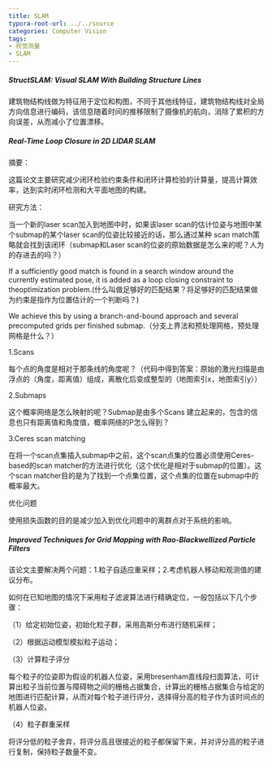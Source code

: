 ```yaml
---
title: SLAM
typora-root-url: ../../source
categories: Computer Vision
tags:
- 视觉测量
- SLAM
---
```


##### StructSLAM: Visual SLAM With Building Structure Lines

建筑物结构线做为特征用于定位和构图，不同于其他线特征，建筑物结构线对全局方向信息进行编码，该信息随着时间的推移限制了摄像机的航向，消除了累积的方向误差，从而减小了位置漂移。

##### Real-Time Loop Closure in 2D LIDAR SLAM

摘要：

这篇论文主要研究减少闭环检验约束条件和闭环计算检验的计算量，提高计算效率，达到实时闭环检测和大平面地图的构建。

<!--more-->

研究方法：

 当一个新的laser scan加入到地图中时，如果该laser scan的估计位姿与地图中某个submap的某个laser scan的位姿比较接近的话，那么通过某种 scan match策略就会找到该闭环（submap和Laser scan的位姿的原始数据是怎么来的呢？人为的存进去的吗？）

 If a sufficiently good match is found in a search window around the currently estimated pose, it is added as a loop closing constraint to theoptimization problem.(什么叫做足够好的匹配结果？将足够好的匹配结果做为约束是指作为位置估计的一个判断吗？)

  We achieve this by using a branch-and-bound approach and several precomputed grids per finished submap.（分支上界法和预处理网格，预处理网格是什么？）

1.Scans

每个点的角度是相对于那条线的角度呢？（代码中得到答案：原始的激光扫描是由浮点的（角度，距离值）组成，离散化后变成整型的（地图索引x，地图索引y））

2.Submaps

这个概率网络是怎么映射的呢？Submap是由多个Scans 建立起来的，包含的信息也只有距离值和角度值，概率网络的P怎么得到？

3.Ceres scan matching

在将一个scan点集插入submap中之前，这个scan点集的位置必须使用Ceres-based的scan matcher的方法进行优化（这个优化是相对于submap的位置）。这个scan matcher目的是为了找到一个点集位置，这个点集的位置在submap中的概率最大。   

优化问题

使用损失函数的目的是减少加入到优化问题中的离群点对于系统的影响。

##### Improved Techniques for Grid Mapping with Rao-Blackwellized Particle Filters

该论文主要解决两个问题：1.粒子自适应重采样；2.考虑机器人移动和观测值的建议分布。

如何在已知地图的情况下采用粒子滤波算法进行精确定位，一般包括以下几个步骤：

（1）给定初始位姿，初始化粒子群，采用高斯分布进行随机采样；

（2）根据运动模型模拟粒子运动；

（3）计算粒子评分

每个粒子的位姿即为假设的机器人位姿，采用bresenham直线段扫面算法，可计算出粒子当前位置与障碍物之间的栅格占据集合，计算出的栅格占据集合与给定的地图进行匹配计算，从而对每个粒子进行评分，选择得分高的粒子作为该时间点的机器人位姿。

（4）粒子群重采样

将评分低的粒子舍弃，将评分高且很接近的粒子都保留下来，并对评分高的粒子进行复制，保持粒子数量不变。

 